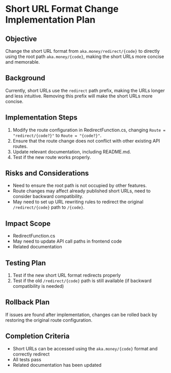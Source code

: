# Short URL Format Change Implementation Plan

## Objective

Change the short URL format from `aka.money/redirect/{code}` to directly using the root path `aka.money/{code}`, making the short URLs more concise and memorable.

## Background

Currently, short URLs use the `redirect` path prefix, making the URLs longer and less intuitive. Removing this prefix will make the short URLs more concise.

## Implementation Steps

1. Modify the route configuration in RedirectFunction.cs, changing `Route = "redirect/{code?}"` to `Route = "{code?}"`.
2. Ensure that the route change does not conflict with other existing API routes.
3. Update relevant documentation, including README.md.
4. Test if the new route works properly.

## Risks and Considerations

- Need to ensure the root path is not occupied by other features.
- Route changes may affect already published short URLs, need to consider backward compatibility.
- May need to set up URL rewriting rules to redirect the original `/redirect/{code}` path to `/{code}`.

## Impact Scope

- RedirectFunction.cs
- May need to update API call paths in frontend code
- Related documentation

## Testing Plan

1. Test if the new short URL format redirects properly
2. Test if the old `/redirect/{code}` path is still available (if backward compatibility is needed)

## Rollback Plan

If issues are found after implementation, changes can be rolled back by restoring the original route configuration.

## Completion Criteria

- Short URLs can be accessed using the `aka.money/{code}` format and correctly redirect
- All tests pass
- Related documentation has been updated
